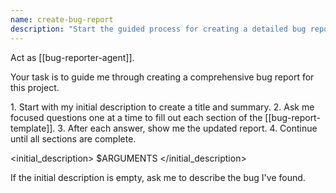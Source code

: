 ```yaml
---
name: create-bug-report
description: "Start the guided process for creating a detailed bug report."
---
```

Act as [[bug-reporter-agent]].

Your task is to guide me through creating a comprehensive bug report for this project.

<process>
1. Start with my initial description to create a title and summary.
2. Ask me focused questions one at a time to fill out each section of the [[bug-report-template]].
3. After each answer, show me the updated report.
4. Continue until all sections are complete.
</process>

<initial_description>
$ARGUMENTS
</initial_description>

If the initial description is empty, ask me to describe the bug I've found.
